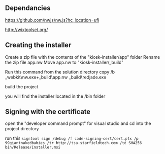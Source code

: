 Dependancies
---------------------
https://github.com/nwjs/nw.js?hc_location=ufi

http://wixtoolset.org/


Creating the installer
----------------------
﻿Create a zip file with the contents of the "kiosk-installer/app" folder
Rename the zip file app.nw
Move app.nw to "kiosk-installer/_build"

Run this command from the solution directory
     copy /b _webkit\nw.exe+_build\app.nw _build\redjade.exe

build the project

you will find the installer located in the /bin folder

Signing with the certificate
----------------------------
open the "developer command prompt" for visual studio and cd into the project directory

run this 
 ```signtool sign /debug /f code-signing-cert/cert.pfx /p 99giantnakedbabies /tr http://tsa.starfieldtech.com /td SHA256 bin/Release/Installer.msi```
